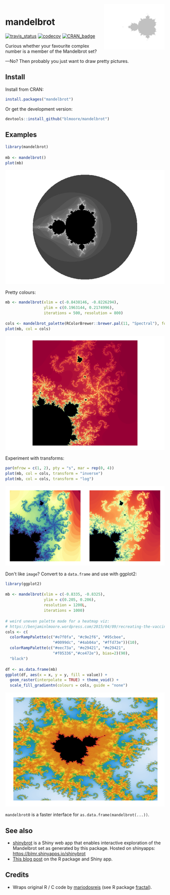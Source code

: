 
<!-- README.md is generated from README.Rmd. Please edit that file -->
<img align="right" src="figs/icon-1.png" style="max-width: 300px">

mandelbrot
==========

[![travis\_status](https://travis-ci.org/blmoore/mandelbrot.svg?branch=master)](https://travis-ci.org/blmoore/mandelbrot) [![codecov](https://codecov.io/gh/blmoore/mandelbrot/branch/master/graph/badge.svg)](https://codecov.io/gh/blmoore/mandelbrot) [![CRAN\_badge](http://www.r-pkg.org/badges/version/mandelbrot)](https://cran.r-project.org/package=mandelbrot)

Curious whether your favourite complex number is a member of the Mandelbrot set?

—No? Then probably you just want to draw pretty pictures.

Install
-------

Install from CRAN:

``` r
install.packages("mandelbrot")
```

Or get the development version:

``` r
devtools::install_github("blmoore/mandelbrot")
```

Examples
--------

``` r
library(mandelbrot)

mb <- mandelbrot()
plot(mb)
```

![](figs/README-b_n_w-1.png)

Pretty colours:

``` r
mb <- mandelbrot(xlim = c(-0.8438146, -0.8226294),
                 ylim = c(0.1963144, 0.2174996), 
                 iterations = 500, resolution = 800)

cols <- mandelbrot_palette(RColorBrewer::brewer.pal(11, "Spectral"), fold = FALSE)
plot(mb, col = cols)
```

![](figs/README-trip-1.png)

Experiment with transforms:

``` r
par(mfrow = c(1, 2), pty = "s", mar = rep(0, 4))
plot(mb, col = cols, transform = "inverse")
plot(mb, col = cols, transform = "log")
```

![](figs/README-trans-1.png)

Don't like `image`? Convert to a `data.frame` and use with ggplot2:

``` r
library(ggplot2)

mb <- mandelbrot(xlim = c(-0.8335, -0.8325),
                 ylim = c(0.205, 0.206), 
                 resolution = 1200L,
                 iterations = 1000)

# weird uneven palette made for a heatmap viz:
# https://benjaminlmoore.wordpress.com/2015/04/09/recreating-the-vaccination-heatmaps-in-r/
cols <- c(
  colorRampPalette(c("#e7f0fa", "#c9e2f6", "#95cbee",
                     "#0099dc", "#4ab04a", "#ffd73e"))(10),
  colorRampPalette(c("#eec73a", "#e29421", "#e29421", 
                     "#f05336","#ce472e"), bias=2)(90), 
  "black")

df <- as.data.frame(mb)
ggplot(df, aes(x = x, y = y, fill = value)) +
  geom_raster(interpolate = TRUE) + theme_void() +
  scale_fill_gradientn(colours = cols, guide = "none") 
```

![](figs/README-ggplot-1.png)

`mandelbrot0` is a faster interface for `as.data.frame(mandelbrot(...))`.

See also
--------

-   [shinybrot](https://github.com/blmoore/shinybrot) is a Shiny web app that enables interactive exploration of the Mandelbrot set as generated by this package. Hosted on shinyapps: <https://blmr.shinyapps.io/shinybrot>
-   [This blog post](https://benjaminlmoore.wordpress.com/2017/06/27/the-mandelbrot-set-in-r/) on the R package and Shiny app.

Credits
-------

-   Wraps original R / C code by [mariodosreis](https://github.com/mariodosreis) (see R package [fractal](https://github.com/mariodosreis/fractal)).
